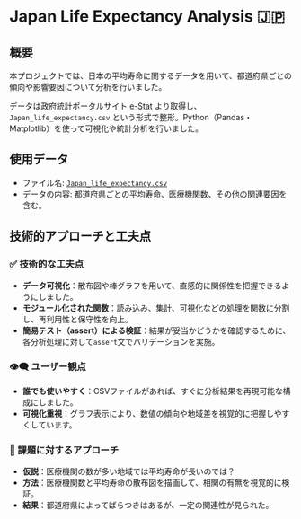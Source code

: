 # Japan Life Expectancy Analysis 🇯🇵

## 概要
本プロジェクトでは、日本の平均寿命に関するデータを用いて、都道府県ごとの傾向や影響要因について分析を行いました。

データは政府統計ポータルサイト [e-Stat](https://www.e-stat.go.jp/) より取得し、`Japan_life_expectancy.csv` という形式で整形。Python（Pandas・Matplotlib）を使って可視化や統計分析を行いました。

## 使用データ
- ファイル名: [`Japan_life_expectancy.csv`](https://github.com/user-attachments/files/20437255/Japan_life_expectancy.csv)
- データの内容: 都道府県ごとの平均寿命、医療機関数、その他の関連要因を含む。

## 技術的アプローチと工夫点

### ✅ 技術的な工夫点
- **データ可視化**：散布図や棒グラフを用いて、直感的に関係性を把握できるようにしました。
- **モジュール化された関数**：読み込み、集計、可視化などの処理を関数に分割し、再利用性と保守性を向上。
- **簡易テスト（assert）による検証**：結果が妥当かどうかを確認するために、各分析処理に対して`assert`文でバリデーションを実施。

### 👁‍🗨 ユーザー観点
- **誰でも使いやすく**：CSVファイルがあれば、すぐに分析結果を再現可能な構成にしました。
- **可視化重視**：グラフ表示により、数値の傾向や地域差を視覚的に把握しやすくしています。

### 🧩 課題に対するアプローチ
- **仮説**：医療機関の数が多い地域では平均寿命が長いのでは？
- **方法**：医療機関数と平均寿命の散布図を描画して、相関の有無を視覚的に検証。
- **結果**：都道府県によってばらつきはあるが、一定の関連性が見られた。
